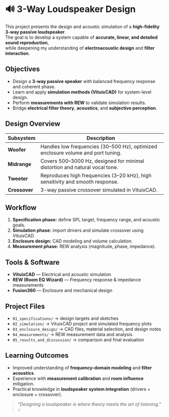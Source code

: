 # 🔊 3-Way Loudspeaker Design

This project presents the design and acoustic simulation of a **high-fidelity 3-way passive loudspeaker**.  
The goal is to develop a system capable of **accurate, linear, and detailed sound reproduction**,  
while deepening my understanding of **electroacoustic design** and **filter interaction**.

## Objectives
- Design a **3-way passive speaker** with balanced frequency response and coherent phase.  
- Learn and apply **simulation methods (VituixCAD)** for system-level design.  
- Perform **measurements with REW** to validate simulation results.  
- Bridge **electrical filter theory**, **acoustics**, and **subjective perception**.

## Design Overview
| Subsystem | Description |
|------------|--------------|
| **Woofer** | Handles low frequencies (30–500 Hz), optimized enclosure volume and port tuning. |
| **Midrange** | Covers 500–3000 Hz, designed for minimal distortion and natural vocal tone. |
| **Tweeter** | Reproduces high frequencies (3–20 kHz), high sensitivity and smooth response. |
| **Crossover** | 3-way passive crossover simulated in VituixCAD. |

## Workflow
1. **Specification phase:** define SPL target, frequency range, and acoustic goals.  
2. **Simulation phase:** import drivers and simulate crossover using *VituixCAD*.  
3. **Enclosure design:** CAD modeling and volume calculation.  
4. **Measurement phase:** REW analysis (magnitude, phase, impedance).  
 
## Tools & Software
- **VituixCAD** — Electrical and acoustic simulation  
- **REW (Room EQ Wizard)** — Frequency response & impedance measurements  
- **Fusion360** — Enclosure and mechanical design  

## Project Files
- `01_specifications/` → design targets and sketches  
- `02_simulation/` → VituixCAD project and simulated frequency plots  
- `03_enclosure_design/` → CAD files, material selection, and design notes  
- `04_measurements/` → REW measurement data and analysis  
- `05_results_and_discussion/` → comparison and final evaluation  

## Learning Outcomes
- Improved understanding of **frequency-domain modeling** and **filter acoustics**.  
- Experience with **measurement calibration** and **room influence** mitigation.  
- Practical knowledge in **loudspeaker system integration** (drivers + enclosure + crossover).  



> _“Designing a loudspeaker is where theory meets the art of listening.”_ 🎶
